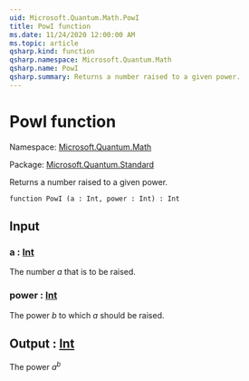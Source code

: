 ```yaml
---
uid: Microsoft.Quantum.Math.PowI
title: PowI function
ms.date: 11/24/2020 12:00:00 AM
ms.topic: article
qsharp.kind: function
qsharp.namespace: Microsoft.Quantum.Math
qsharp.name: PowI
qsharp.summary: Returns a number raised to a given power.
---
```


# PowI function

Namespace: [Microsoft.Quantum.Math](xref:Microsoft.Quantum.Math)

Package: [Microsoft.Quantum.Standard](https://nuget.org/packages/Microsoft.Quantum.Standard)


Returns a number raised to a given power.

```qsharp
function PowI (a : Int, power : Int) : Int
```


## Input

### a : [Int](xref:microsoft.quantum.lang-ref.int)

The number $a$ that is to be raised.


### power : [Int](xref:microsoft.quantum.lang-ref.int)

The power $b$ to which $a$ should be raised.



## Output : [Int](xref:microsoft.quantum.lang-ref.int)

The power $a^b$